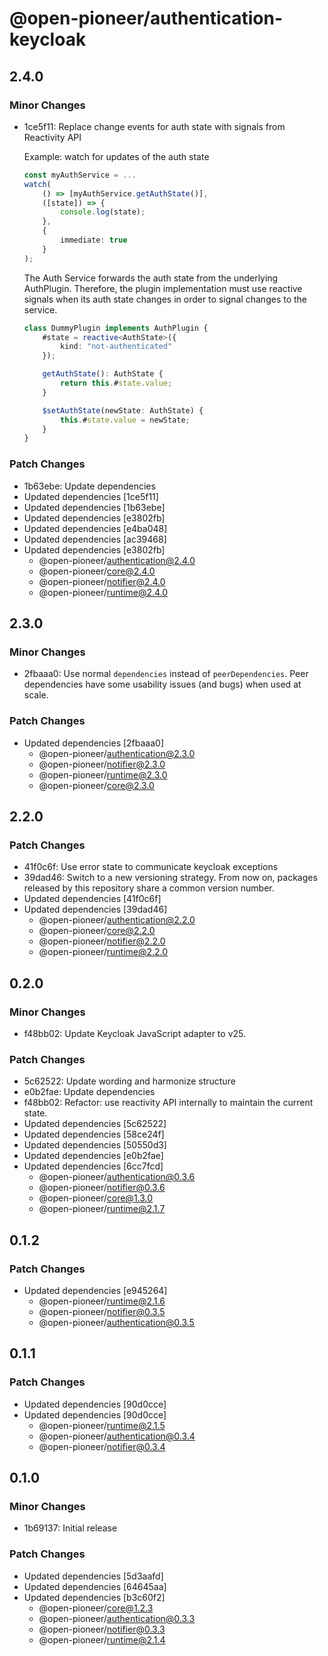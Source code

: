 # @open-pioneer/authentication-keycloak

## 2.4.0

### Minor Changes

- 1ce5f11: Replace change events for auth state with signals from Reactivity API

    Example: watch for updates of the auth state

    ```typescript
    const myAuthService = ...
    watch(
        () => [myAuthService.getAuthState()],
        ([state]) => {
            console.log(state);
        },
        {
            immediate: true
        }
    );
    ```

    The Auth Service forwards the auth state from the underlying AuthPlugin.
    Therefore, the plugin implementation must use reactive signals when its auth state changes in order to signal changes to the service.

    ```typescript
    class DummyPlugin implements AuthPlugin {
        #state = reactive<AuthState>({
            kind: "not-authenticated"
        });

        getAuthState(): AuthState {
            return this.#state.value;
        }

        $setAuthState(newState: AuthState) {
            this.#state.value = newState;
        }
    }
    ```

### Patch Changes

- 1b63ebe: Update dependencies
- Updated dependencies [1ce5f11]
- Updated dependencies [1b63ebe]
- Updated dependencies [e3802fb]
- Updated dependencies [e4ba048]
- Updated dependencies [ac39468]
- Updated dependencies [e3802fb]
    - @open-pioneer/authentication@2.4.0
    - @open-pioneer/core@2.4.0
    - @open-pioneer/notifier@2.4.0
    - @open-pioneer/runtime@2.4.0

## 2.3.0

### Minor Changes

- 2fbaaa0: Use normal `dependencies` instead of `peerDependencies`. Peer dependencies have some usability issues (and bugs) when used at scale.

### Patch Changes

- Updated dependencies [2fbaaa0]
    - @open-pioneer/authentication@2.3.0
    - @open-pioneer/notifier@2.3.0
    - @open-pioneer/runtime@2.3.0
    - @open-pioneer/core@2.3.0

## 2.2.0

### Patch Changes

- 41f0c6f: Use error state to communicate keycloak exceptions
- 39dad46: Switch to a new versioning strategy.
  From now on, packages released by this repository share a common version number.
- Updated dependencies [41f0c6f]
- Updated dependencies [39dad46]
    - @open-pioneer/authentication@2.2.0
    - @open-pioneer/core@2.2.0
    - @open-pioneer/notifier@2.2.0
    - @open-pioneer/runtime@2.2.0

## 0.2.0

### Minor Changes

- f48bb02: Update Keycloak JavaScript adapter to v25.

### Patch Changes

- 5c62522: Update wording and harmonize structure
- e0b2fae: Update dependencies
- f48bb02: Refactor: use reactivity API internally to maintain the current state.
- Updated dependencies [5c62522]
- Updated dependencies [58ce24f]
- Updated dependencies [50550d3]
- Updated dependencies [e0b2fae]
- Updated dependencies [6cc7fcd]
    - @open-pioneer/authentication@0.3.6
    - @open-pioneer/notifier@0.3.6
    - @open-pioneer/core@1.3.0
    - @open-pioneer/runtime@2.1.7

## 0.1.2

### Patch Changes

- Updated dependencies [e945264]
    - @open-pioneer/runtime@2.1.6
    - @open-pioneer/notifier@0.3.5
    - @open-pioneer/authentication@0.3.5

## 0.1.1

### Patch Changes

- Updated dependencies [90d0cce]
- Updated dependencies [90d0cce]
    - @open-pioneer/runtime@2.1.5
    - @open-pioneer/authentication@0.3.4
    - @open-pioneer/notifier@0.3.4

## 0.1.0

### Minor Changes

- 1b69137: Initial release

### Patch Changes

- Updated dependencies [5d3aafd]
- Updated dependencies [64645aa]
- Updated dependencies [b3c60f2]
    - @open-pioneer/core@1.2.3
    - @open-pioneer/authentication@0.3.3
    - @open-pioneer/notifier@0.3.3
    - @open-pioneer/runtime@2.1.4

